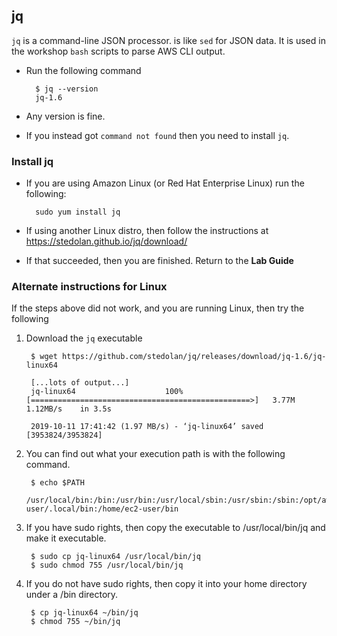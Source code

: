 ## jq

`jq` is a command-line JSON processor. is like `sed` for JSON data. It is used in the workshop `bash` scripts to parse AWS CLI output.

* Run the following command

        $ jq --version
        jq-1.6
* Any version is fine.
* If you instead got `command not found` then you need to install `jq`. 


### Install jq

* If you are using Amazon Linux (or Red Hat Enterprise Linux) run the following:

        sudo yum install jq

* If using another Linux distro, then follow the instructions at <https://stedolan.github.io/jq/download/>

* If that succeeded, then you are finished.  Return to the **Lab Guide**

### Alternate instructions for Linux

If the steps above did not work, and you are running Linux, then try the following

1. Download the `jq` executable

        $ wget https://github.com/stedolan/jq/releases/download/jq-1.6/jq-linux64

        [...lots of output...]
        jq-linux64                    100%[=================================================>]   3.77M  1.12MB/s    in 3.5s

        2019-10-11 17:41:42 (1.97 MB/s) - ‘jq-linux64’ saved [3953824/3953824]

1. You can find out what your execution path is with the following command.

        $ echo $PATH
        /usr/local/bin:/bin:/usr/bin:/usr/local/sbin:/usr/sbin:/sbin:/opt/aws/bin:/home/ec2-user/.local/bin:/home/ec2-user/bin

1. If you have sudo rights, then copy the executable to /usr/local/bin/jq and make it executable.  

        $ sudo cp jq-linux64 /usr/local/bin/jq
        $ sudo chmod 755 /usr/local/bin/jq

1. If you do not have sudo rights, then copy it into your home directory under a /bin directory.

        $ cp jq-linux64 ~/bin/jq
        $ chmod 755 ~/bin/jq
